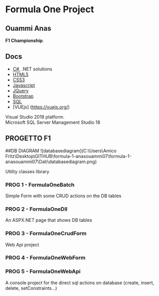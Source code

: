 # Formula One Project

## Ouammi Anas

 **F1 Championship**.<br>

## Docs

- [C#](https://docs.microsoft.com/it-it/dotnet/csharp/), .NET solutions
- [HTML5](https://www.w3schools.com/html/default.asp)
- [CSS3](https://www.w3schools.com/css/default.asp)
- [Javascript](https://www.w3schools.com/js/default.asp)
- [JQuery](https://www.w3schools.com/jquery/default.asp)
- [Bootstrap](https://getbootstrap.com/)
- [SQL](https://www.w3schools.com/sql/default.asp)
- [VUEjs] (https://vuejs.org/)

Visual Studio 2019 platform.<br>
Microsoft SQL Server Management Studio 18 <br>

## PROGETTO F1

##DB DIAGRAM
![databasediagram](C:\Users\Amico Fritz\Desktop\GITHUB\formula-1-anasouammi07\formula-1-anasouammi07\Dati\databasediagram.png)

Utility classes library

### PROG 1 - FormulaOneBatch

Simple Form with some CRUD actions on the DB tables<br>

### PROG 2 - FormulaOneDll

An ASPX.NET page that shows DB tables

### PROG 3 - FormulaOneCrudForm

Web Api project

### PROG 4 - FormulaOneWebForm


### PROG 5 - FormulaOneWebApi


A console project for the direct sql actions on database (create, insert, delete, setConstraints...)